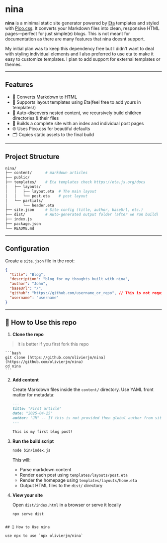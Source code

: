 # nina

**nina** is a minimal static site generator powered by [Eta](https://eta.js.org/) templates and styled with [Pico.css](https://picocss.com/). It converts your Markdown files into clean, responsive HTML pages—perfect for just simple(e) blogs. This is not meant for documentation as there are many features that nina doesnt support.

My initial plan was to keep this dependency free but I didn't want to deal with styling individual elements and I also preferred to use eta to make it easy to customize templates. I plan to add support for external templates or themes. 

---

## Features

- 📝 Converts Markdown to HTML
- 🎨 Supports layout templates using Eta(feel free to add yours in templates/)
- 📁 Auto-discovers nested content, we recursively build children directories & their files
- 🚀 Builds a complete site with an index and individual post pages
- 🌐 Uses Pico.css for beautiful defaults
- 🗂️ Copies static assets to the final build

---

## Project Structure

```bash
nina/  
├── content/      # markdown articles   
├── public/       
├── templates/    # Eta templates check https://eta.js.org/docs  
│   ├── layouts/   
│   │   ├── layout.eta  # The main layout   
│   │   └── post.eta    # post layout   
│   └── partials/   
│       └── header.eta    
├── site.json     # Site config (title, author, baseUrl, etc.)   
├── dist/         # Auto-generated output folder (after we run build)   
├── index.js      
├── package.json   
└── README.md   
```
---

## Configuration

Create a `site.json` file in the root:

```json
{
  "title": "Blog",
  "description": "blog for my thoughts built with nina",
  "author": "John",
  "baseUrl": "/",
  "github": "https://github.com/username_or_repo", // This is not required
  "username": "username" 
}
```

---

## 🚧 How to Use this repo

1.  **Clone the repo**

> It is better if you first fork this repo 

    ```bash
    git clone [https://github.com/olivierjm/nina](https://github.com/olivierjm/nina)
    cd nina
    ```

2.  **Add content**

    Create Markdown files inside the `content/` directory. Use YAML front matter for metadata:

    ```markdown
    ---
    title: "First article"
    date: "2025-04-25"
    author: "JM" -- If this is not provided then global author from site.json will be used
    ---

    This is my first blog post!
    ```

3.  **Run the build script**

    ```bash
    node bin/index.js
    ```

    This will:

    - Parse markdown content
    - Render each post using `templates/layouts/post.eta`
    - Render the homepage using `templates/layouts/home.eta`
    - Output HTML files to the `dist/` directory

4.  **View your site**

    Open `dist/index.html` in a browser or serve it locally

    ```bash
    npx serve dist
    ```
```

## 🚧 How to Use nina 

use npx to use `npx olivierjm/nina`
